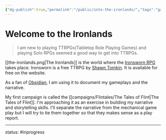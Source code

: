 ```yaml
---
{"dg-publish":true,"permalink":"/public/into-the-ironlands/","tags":"gardenEntry"}
---
```


# Welcome to the Ironlands

> I am new to playing TTRPGs(Tabletop Role Playing Games) and playing Solo RPGs seemed a good way to get into TTRPGs.

[[the-ironlands.png|The Ironlands]] is the world where the [Ironsworn RPG](ironswornrpg.com) takes place. Ironsworn is a free TTRPG by  [Shawn Tomkin](https://twitter.com/ShawnTomkin). It is available for free on the website. 

As a fan of [Obsidian](https://obsidian.md), I am using it to document my gameplays and the narrative.

My first campaign is called the [[campaigns/Flintales/The Tales of Flint\|The Tales of Flint]]. I'm approaching it as an exercise in building my narrative and storytelling skills. I'll separate the narrative from the mechanical game play but I will try to tie them together so that they makes sense as a play report.


---
status: #inprogress
